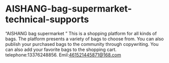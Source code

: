 # AISHANG-bag-supermarket-technical-supports
“AISHANG bag supermarket ” This is a shopping platform for all kinds of bags. The platform presents a variety of bags to choose from. You can also publish your purchased bags to the community through copywriting. You can also add your favorite bags to the shopping cart.
telephone:13376248856. Emil:461521445871@168.com
